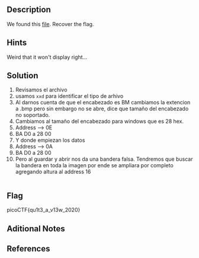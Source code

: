 ## Description
We found this [file](https://mercury.picoctf.net/static/09a86202e72dbdb5bf4d1b5d2c6a5b86/tunn3l_v1s10n). Recover the flag.

## Hints
Weird that it won't display right...

## Solution
1. Revisamos el archivo
2. usamos `xxd` para identificar el tipo de arhivo
3. Al darnos cuenta de que el encabezado es BM cambiamos la extencion a .bmp pero sin embargo no se abre, dice que tamaño del encabezado no soportado.
4.  Cambiamos al tamaño del encabezado para windows que es 28 hex.
5. Address --> 0E
6. BA D0 a 28 00
7. Y donde empiezan los datos
8. Address --> 0A
9. BA D0 a 28 00
10. Pero al guardar y abrir nos da una bandera falsa. Tendremos que buscar la bandera en toda la imagen por ende se ampliara por completo agregando altura al address 16

```bash

```

## Flag

picoCTF{qu1t3_a_v13w_2020}

## Aditional Notes

## References
